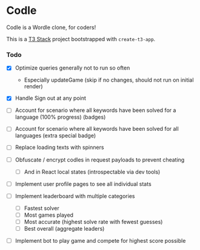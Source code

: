 # Codle

Codle is a Wordle clone, for coders!

This is a [T3 Stack](https://create.t3.gg/) project bootstrapped with `create-t3-app`.


### Todo

- [x] Optimize queries generally not to run so often
  + Especially updateGame (skip if no changes, should not run on initial render)
- [x] Handle Sign out at any point
- [ ] Account for scenario where all keywords have been solved for a language (100% progress) (badges)
- [ ] Account for scenario where all keywords have been solved for all languages (extra special badge)
- [ ] Replace loading texts with spinners
- [ ] Obfuscate / encrypt codles in request payloads to prevent cheating
  + [ ] And in React local states (introspectable via dev tools)
- [ ] Implement user profile pages to see all individual stats
- [ ] Implement leaderboard with multiple categories
  + [ ] Fastest solver
  + [ ] Most games played
  + [ ] Most accurate (highest solve rate with fewest guesses)
  + [ ] Best overall (aggregate leaders)
- [ ] Implement bot to play game and compete for highest score possible

